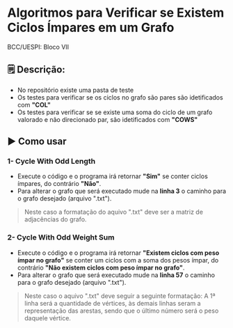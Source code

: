 # Algoritmos para Verificar se Existem Ciclos Ímpares em um Grafo
BCC/UESPI: Bloco VII

## 🗒️ Descrição:
- No repositório existe uma pasta de teste
- Os testes para verificar se os ciclos no grafo são pares são idetificados com <strong>"COL"</strong>
- Os testes para verificar se se existe uma soma do ciclo de um grafo valorado e não direcionado par, são idetificados com <strong>"COWS"</strong>


## ▶️ Como usar

### 1- Cycle With Odd Length <br>
- Execute o código e o programa irá retornar <strong>"Sim"</strong> se conter ciclos ímpares, do contrário <strong>"Não"</strong>. <br>
- Para alterar o grafo que será executado mude na <strong>linha 3</strong> o caminho para o grafo desejado (arquivo ".txt").
> Neste caso a formatação do aquivo ".txt" deve ser a matriz de adjacências do grafo.  

### 2- Cycle With Odd Weight Sum <br>
- Execute o código e o programa irá retornar <strong>"Existem ciclos com peso ímpar no grafo"</strong> se conter um ciclos com a soma dos pesos ímpar, do contrário <strong>"Não existem ciclos com peso ímpar no grafo"</strong>. <br>
- Para alterar o grafo que será executado mude na <strong>linha 57</strong> o caminho para o grafo desejado (arquivo ".txt").
> Neste caso o aquivo ".txt" deve seguir a seguinte formatação: A 1ª linha será a quantidade de vértices, às demais linhas seram a representação das arestas, sendo que o último número será o peso daquele vértice.
